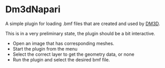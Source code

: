 # Dm3dNapari

A simple plugin for loading .bmf files that are created and used by [DM3D]().

This is in a very preliminary state, the plugin should be a bit interactive.

- Open an image that has corresponding meshes.
- Start the plugin from the menu
- Select the correct layer to get the geometry data, or none
- Run the plugin and select the desired bmf file.
  
